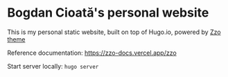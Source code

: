 # Bogdan Cioată's personal website

This is my personal static website, built on top of Hugo.io, powered by [Zzo theme](https://github.com/zzossig/hugo-theme-zzo)

Reference documentation: https://zzo-docs.vercel.app/zzo

Start server locally: `hugo server`